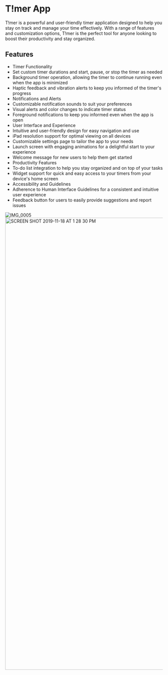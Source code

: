 # T!mer App

T!mer is a powerful and user-friendly timer application designed to help you stay on track and manage your time effectively. With a range of features and customization options, T!mer is the perfect tool for anyone looking to boost their productivity and stay organized.

## Features
* Timer Functionality
* Set custom timer durations and start, pause, or stop the timer as needed
* Background timer operation, allowing the timer to continue running even when the app is minimized
* Haptic feedback and vibration alerts to keep you informed of the timer's progress
* Notifications and Alerts
* Customizable notification sounds to suit your preferences
* Visual alerts and color changes to indicate timer status
* Foreground notifications to keep you informed even when the app is open
* User Interface and Experience
* Intuitive and user-friendly design for easy navigation and use
* iPad resolution support for optimal viewing on all devices
* Customizable settings page to tailor the app to your needs
* Launch screen with engaging animations for a delightful start to your experience
* Welcome message for new users to help them get started
* Productivity Features
* To-do list integration to help you stay organized and on top of your tasks
* Widget support for quick and easy access to your timers from your device's home screen
* Accessibility and Guidelines
* Adherence to Human Interface Guidelines for a consistent and intuitive user experience
* Feedback button for users to easily provide suggestions and report issues

![IMG_0005](https://github.com/kreimben/Timer-App/assets/20333172/36df8061-8f0e-4acc-a776-364e1f26f5ba)
<img width="1440" alt="SCREEN SHOT 2019-11-18 AT 1 28 30 PM" src="https://github.com/kreimben/Timer-App/assets/20333172/079024ba-fd4c-463a-abc2-de2803fd6197">
